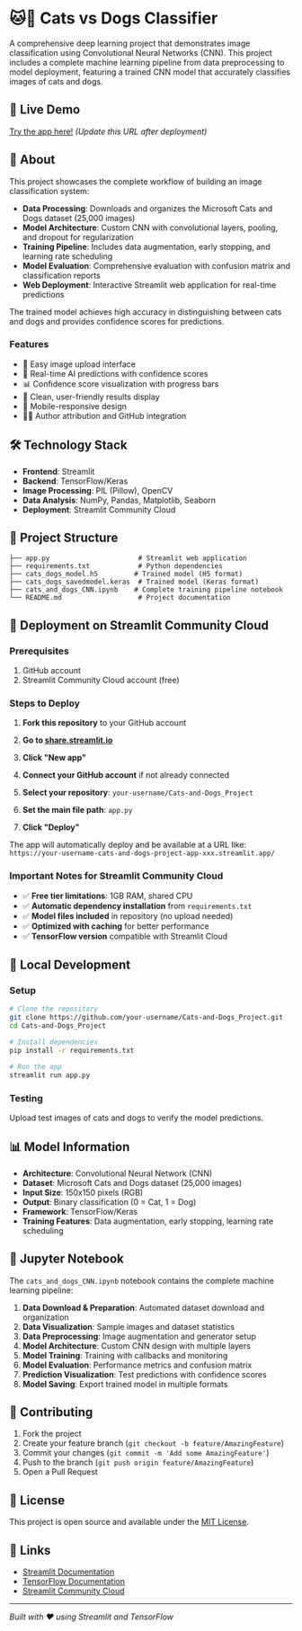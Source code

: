 # 🐱🐶 Cats vs Dogs Classifier

A comprehensive deep learning project that demonstrates image classification using Convolutional Neural Networks (CNN). This project includes a complete machine learning pipeline from data preprocessing to model deployment, featuring a trained CNN model that accurately classifies images of cats and dogs.

## 🚀 Live Demo

[Try the app here!](your-streamlit-app-url) *(Update this URL after deployment)*

## 📖 About

This project showcases the complete workflow of building an image classification system:

- **Data Processing**: Downloads and organizes the Microsoft Cats and Dogs dataset (25,000 images)
- **Model Architecture**: Custom CNN with convolutional layers, pooling, and dropout for regularization
- **Training Pipeline**: Includes data augmentation, early stopping, and learning rate scheduling
- **Model Evaluation**: Comprehensive evaluation with confusion matrix and classification reports
- **Web Deployment**: Interactive Streamlit web application for real-time predictions

The trained model achieves high accuracy in distinguishing between cats and dogs and provides confidence scores for predictions.

### Features
- 📸 Easy image upload interface
- 🤖 Real-time AI predictions with confidence scores
- 📊 Confidence score visualization with progress bars
- 🎯 Clean, user-friendly results display
- 📱 Mobile-responsive design
- 👨‍💻 Author attribution and GitHub integration

## 🛠️ Technology Stack

- **Frontend**: Streamlit
- **Backend**: TensorFlow/Keras
- **Image Processing**: PIL (Pillow), OpenCV
- **Data Analysis**: NumPy, Pandas, Matplotlib, Seaborn
- **Deployment**: Streamlit Community Cloud

## 📁 Project Structure

```
├── app.py                      # Streamlit web application
├── requirements.txt            # Python dependencies
├── cats_dogs_model.h5         # Trained model (H5 format)
├── cats_dogs_savedmodel.keras  # Trained model (Keras format)
├── cats_and_dogs_CNN.ipynb    # Complete training pipeline notebook
└── README.md                   # Project documentation
```

## 🚀 Deployment on Streamlit Community Cloud

### Prerequisites
1. GitHub account
2. Streamlit Community Cloud account (free)

### Steps to Deploy

1. **Fork this repository** to your GitHub account

2. **Go to [share.streamlit.io](https://share.streamlit.io)**

3. **Click "New app"**

4. **Connect your GitHub account** if not already connected

5. **Select your repository**: `your-username/Cats-and-Dogs_Project`

6. **Set the main file path**: `app.py`

7. **Click "Deploy"**

The app will automatically deploy and be available at a URL like: `https://your-username-cats-and-dogs-project-app-xxx.streamlit.app/`

### Important Notes for Streamlit Community Cloud

- ✅ **Free tier limitations**: 1GB RAM, shared CPU
- ✅ **Automatic dependency installation** from `requirements.txt`
- ✅ **Model files included** in repository (no upload needed)
- ✅ **Optimized with caching** for better performance
- ✅ **TensorFlow version** compatible with Streamlit Cloud

## 🔧 Local Development

### Setup
```bash
# Clone the repository
git clone https://github.com/your-username/Cats-and-Dogs_Project.git
cd Cats-and-Dogs_Project

# Install dependencies
pip install -r requirements.txt

# Run the app
streamlit run app.py
```

### Testing
Upload test images of cats and dogs to verify the model predictions.

## 📊 Model Information

- **Architecture**: Convolutional Neural Network (CNN)
- **Dataset**: Microsoft Cats and Dogs dataset (25,000 images)
- **Input Size**: 150x150 pixels (RGB)
- **Output**: Binary classification (0 = Cat, 1 = Dog)
- **Framework**: TensorFlow/Keras
- **Training Features**: Data augmentation, early stopping, learning rate scheduling

## 📓 Jupyter Notebook

The `cats_and_dogs_CNN.ipynb` notebook contains the complete machine learning pipeline:

1. **Data Download & Preparation**: Automated dataset download and organization
2. **Data Visualization**: Sample images and dataset statistics
3. **Data Preprocessing**: Image augmentation and generator setup
4. **Model Architecture**: Custom CNN design with multiple layers
5. **Model Training**: Training with callbacks and monitoring
6. **Model Evaluation**: Performance metrics and confusion matrix
7. **Prediction Visualization**: Test predictions with confidence scores
8. **Model Saving**: Export trained model in multiple formats

## 🤝 Contributing

1. Fork the project
2. Create your feature branch (`git checkout -b feature/AmazingFeature`)
3. Commit your changes (`git commit -m 'Add some AmazingFeature'`)
4. Push to the branch (`git push origin feature/AmazingFeature`)
5. Open a Pull Request

## 📝 License

This project is open source and available under the [MIT License](LICENSE).

## 🔗 Links

- [Streamlit Documentation](https://docs.streamlit.io/)
- [TensorFlow Documentation](https://www.tensorflow.org/)
- [Streamlit Community Cloud](https://streamlit.io/cloud)

---

*Built with ❤️ using Streamlit and TensorFlow*
